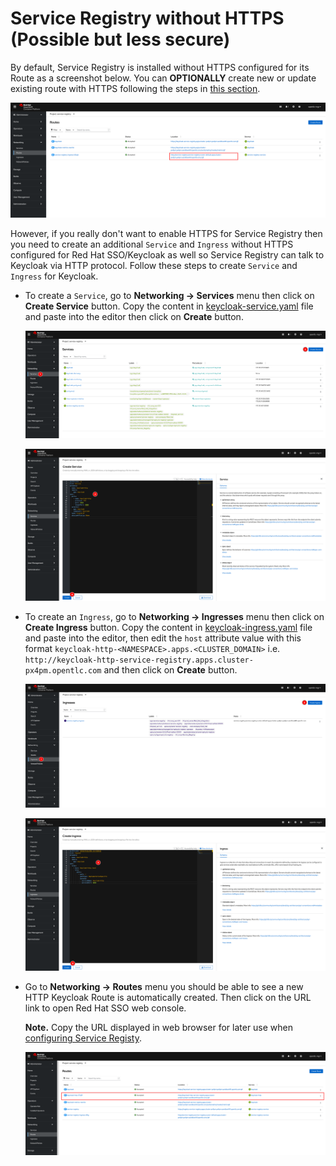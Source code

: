 # Service Registry without HTTPS (Possible but less secure)

By default, Service Registry is installed without HTTPS configured for its Route as a screenshot below. You can **OPTIONALLY** create new or update existing route with HTTPS following the steps in [this section](service-registry-https.md).

![Service Registry Authn & Authz](../../images/service-registry-authn-authz-1.png)

However, if you really don't want to enable HTTPS for Service Registry then you need to create an additional `Service` and `Ingress` without HTTPS configured for Red Hat SSO/Keycloak as well so Service Registry can talk to Keycloak via HTTP protocol. Follow these steps to create `Service` and `Ingress` for Keycloak.

- To create a `Service`, go to **Networking -> Services** menu then click on **Create Service** button. Copy the content in [keycloak-service.yaml](../../manifest/keycloak-service.yaml) file and paste into the editor then click on **Create** button.

   ![Service Registry Authn & Authz](../../images/service-registry-authn-authz-2.png)

   ![Service Registry Authn & Authz](../../images/service-registry-authn-authz-3.png)

- To create an `Ingress`, go to **Networking -> Ingresses** menu then click on **Create Ingress** button. Copy the content in [keycloak-ingress.yaml](../../manifest/keycloak-ingress.yaml) file and paste into the editor, then edit the `host` attribute value with this format `keycloak-http-<NAMESPACE>.apps.<CLUSTER_DOMAIN>` i.e. `http://keycloak-http-service-registry.apps.cluster-px4pm.opentlc.com` and then click on **Create** button.

   ![Service Registry Authn & Authz](../../images/service-registry-authn-authz-4.png)

   ![Service Registry Authn & Authz](../../images/service-registry-authn-authz-5.png)

- Go to **Networking -> Routes** menu you should be able to see a new HTTP Keycloak Route is automatically created. Then click on the URL link to open Red Hat SSO web console.

   **Note.** Copy the URL displayed in web browser for later use when [configuring Service Registy](service-registry-configuration.md).

   ![Service Registry Authn & Authz](../../images/service-registry-authn-authz-9.png)
